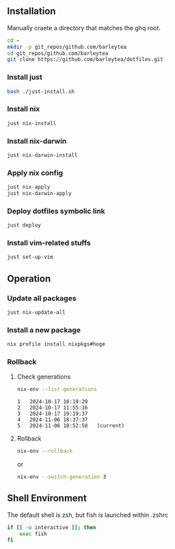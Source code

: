 ## Installation

Manually craete a directory that matches the ghq root.

```sh
cd ~
mkdir -p git_repos/github.com/barleytea
cd git_repos/github.com/barleytea
git clone https://github.com/barleytea/dotfiles.git
```

### Install just

```sh
bash ./just-install.sh
```

### Install nix

```sh
just nix-install
```

### Install nix-darwin

```sh
just nix-darwin-install
```

### Apply nix config

```sh
just nix-apply
just nix-darwin-apply
```

### Deploy dotfiles symbolic link

```sh
just deploy
```

### Install vim-related stuffs

```sh
just set-up-vim
```

## Operation

### Update all packages

```sh
just nix-update-all
```

### Install a new package

```sh
nix profile install nixpkgs#hoge
```


### Rollback

1. Check generations 

    ```sh
    nix-env --list-generations
    ```
    ```
    1   2024-10-17 10:19:29   
    2   2024-10-17 11:55:16   
    3   2024-10-17 19:19:37   
    4   2024-11-06 18:37:37   
    5   2024-11-06 18:52:58   (current)
    ```

1. Rollback

    ```sh
    nix-env --rollback
    ```

    or

    ```sh
    nix-env --switch-generation 3
    ```

## Shell Environment

The default shell is zsh, but fish is launched within .zshrc

```sh
if [[ -o interactive ]]; then
    exec fish
fi
```
